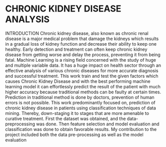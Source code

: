 # CHRONIC KIDNEY DISEASE ANALYSIS
INTRODUCTION
Chronic kidney disease, also known as chronic renal disease is a major medical problem that damage the kidneys which results 
in a gradual loss of kidney function and decrease their ability to keep one healthy.
Early detection and treatment can often keep chronic kidney disease from getting worse and delay the process, preventing it 
from being fatal.
Machine Learning is a rising field concerned with the study of huge and multiple variable data. It has a huge impact on health 
sector through an effective analysis of various chronic diseases for more accurate diagnosis and successful treatment. 
This work train and test the given factors which causes Chronic Kidney Disease and with the best performing machine learning 
model it can effortlessly predict the result of the patient with much higher accuracy because traditional methods can be faulty at certain times. Prediction in traditional method is done by doctors, prevention of human errors is not possible.
This work predominantly focused on, prediction of chronic kidney disease in patients using classification techniques of data 
mining. Thereby, down-staging it to stages that are more amenable to curative treatment.
First the dataset was obtained, and the data-preprocessing was done. Then feature selection and model evaluation and 
classification was done to obtain favorable results. My contribution to the project included both the data pre-processing as well as the model evaluation

